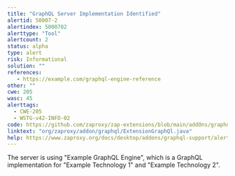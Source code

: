 ```yaml
---
title: "GraphQL Server Implementation Identified"
alertid: 50007-2
alertindex: 5000702
alerttype: "Tool"
alertcount: 2
status: alpha
type: alert
risk: Informational
solution: ""
references:
   - https://example.com/graphql-engine-reference
other: ""
cwe: 205
wasc: 45
alerttags: 
  - CWE-205
  - WSTG-v42-INFO-02
code: https://github.com/zaproxy/zap-extensions/blob/main/addOns/graphql/src/main/java/org/zaproxy/addon/graphql/ExtensionGraphQl.java
linktext: "org/zaproxy/addon/graphql/ExtensionGraphQl.java"
help: https://www.zaproxy.org/docs/desktop/addons/graphql-support/alerts/#id-50007
---
```

The server is using "Example GraphQL Engine", which is a GraphQL implementation for "Example Technology 1" and "Example Technology 2".
